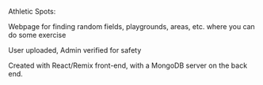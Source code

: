 Athletic Spots:

Webpage for finding random fields, playgrounds, areas, etc. where you can do some exercise

User uploaded, Admin verified for safety

Created with React/Remix front-end, with a MongoDB server on the back end.
